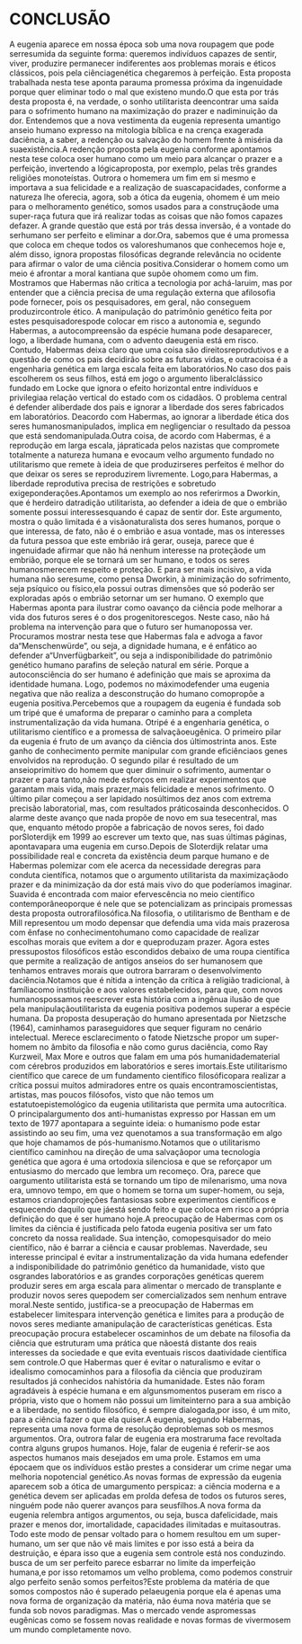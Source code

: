 # CONCLUSÃO

A eugenia aparece em nossa época sob uma nova roupagem que pode serresumida da seguinte forma: queremos indivíduos capazes de sentir, viver, produzire permanecer indiferentes aos problemas morais e éticos clássicos, pois pela ciênciagenética chegaremos à perfeição. Esta proposta trabalhada nesta tese aponta parauma promessa próxima da ingenuidade porque quer eliminar todo o mal que existeno mundo.O que esta por trás desta proposta é, na verdade, o sonho utilitarista deencontrar uma saída para o sofrimento humano na maximização do prazer e nadiminuição da dor. Entendemos que a nova vestimenta da eugenia representa umantigo anseio humano expresso na mitologia bíblica e na crença exagerada daciência, a saber, a redenção ou salvação do homem frente à miséria da suaexistência.A redenção proposta pela eugenia conforme apontamos nesta tese coloca oser humano como um meio para alcançar o prazer e a perfeição, invertendo a lógicaproposta, por exemplo, pelas três grandes religiões monoteístas. Outrora o homemera um fim em si mesmo e importava a sua felicidade e a realização de suascapacidades, conforme a natureza lhe oferecia, agora, sob a ótica da eugenia, ohomem é um meio para o melhoramento genético, somos usados para a construçãode uma super-raça futura que irá realizar todas as coisas que não fomos capazes defazer. A grande questão que está por trás dessa inversão, é a vontade do serhumano ser perfeito e eliminar a dor.Ora, sabemos que é uma promessa que coloca em cheque todos os valoreshumanos que conhecemos hoje e, além disso, ignora propostas filosóficas degrande relevância no ocidente para afirmar o valor de uma ciência positiva.Considerar o homem como um meio é afrontar a moral kantiana que supõe ohomem como um fim. Mostramos que Habermas não critica a tecnologia por achá-laruim, mas por entender que a ciência precisa de uma regulação externa que afilosofia pode fornecer, pois os pesquisadores, em geral, não conseguem produzircontrole ético. A manipulação do patrimônio genético feita por estes pesquisadorespode colocar em risco a autonomia e, segundo Habermas, a autocompreensão da  espécie humana pode desaparecer, logo, a liberdade humana, com o advento daeugenia está em risco. Contudo, Habermas deixa claro que uma coisa são direitosreprodutivos e a questão de como os pais decidirão sobre as futuras vidas, e outracoisa é a engenharia genética em larga escala feita em laboratórios.No caso dos pais escolherem os seus filhos, está em jogo o argumento liberalclássico fundado em Locke que ignora o efeito horizontal entre indivíduos e privilegiaa relação vertical do estado com os cidadãos. O problema central é defender aliberdade dos pais e ignorar a liberdade dos seres fabricados em laboratórios. Deacordo com Habermas, ao ignorar a liberdade ética dos seres humanosmanipulados, implica em negligenciar o resultado da pessoa que está sendomanipulada.Outra coisa, de acordo com Habermas, é a reprodução em larga escala, jápraticada pelos nazistas que compromete totalmente a natureza humana e evocaum velho argumento fundado no utilitarismo que remete à ideia de que produzirseres perfeitos é melhor do que deixar os seres se reproduzirem livremente. Logo,para Habermas, a liberdade reprodutiva precisa de restrições e sobretudo exigeponderações.Apontamos um exemplo ao nos referirmos a Dworkin, que é herdeiro datradição utilitarista, ao defender a ideia de que o embrião somente possui interessesquando é capaz de sentir dor. Este argumento, mostra o quão limitada é a visãonaturalista dos seres humanos, porque o que interessa, de fato, não é o embrião e asua vontade, mas os interesses da futura pessoa que este embrião irá gerar, ouseja, parece que é ingenuidade afirmar que não há nenhum interesse na proteçãode um embrião, porque ele se tornará um ser humano, e todos os seres humanosmerecem respeito e proteção. E para ser mais incisivo, a vida humana não seresume, como pensa Dworkin, à minimização do sofrimento, seja psíquico ou físico,ela possui outras dimensões que só poderão ser exploradas após o embrião setornar um ser humano. O exemplo que Habermas aponta para ilustrar como oavanço da ciência pode melhorar a vida dos futuros seres é o dos progenitorescegos. Neste caso, não há problema na intervenção para que o futuro ser humanopossa ver. Procuramos mostrar nesta tese que Habermas fala e advoga a favor da“Menschenwürde”, ou seja, a dignidade humana, e é enfático ao defender a“Unverfügbarkeit”, ou seja a indisponibilidade do patrimônio genético humano parafins de seleção natural em série. Porque a autoconsciência do ser humano é adefinição que mais se aproxima da identidade humana. Logo, podemos no máximodefender uma eugenia negativa que não realiza a desconstrução do humano comopropõe a eugenia positiva.Percebemos que a roupagem da eugenia é fundada sob um tripé que é umaforma de preparar o caminho para a completa instrumentalização da vida humana. Otripé é a engenharia genética, o utilitarismo científico e a promessa de salvaçãoeugênica. O primeiro pilar da eugenia é fruto de um avanço da ciência dos últimostrinta anos. Este ganho de conhecimento permite manipular com grande eficiênciaos genes envolvidos na reprodução. O segundo pilar é resultado de um anseioprimitivo do homem que quer diminuir o sofrimento, aumentar o prazer e para tanto,não mede esforços em realizar experimentos que garantam mais vida, mais prazer,mais felicidade e menos sofrimento. O último pilar começou a ser lapidado nosúltimos dez anos com extrema precisão laboratorial, mas, com resultados práticosainda desconhecidos. O alarme deste avanço que nada propõe de novo em sua tesecentral, mas que, enquanto método propõe a fabricação de novos seres, foi dado porSloterdijk em 1999 ao escrever um texto que, nas suas últimas páginas, apontavapara uma eugenia em curso.Depois de Sloterdijk relatar uma possibilidade real e concreta da existência deum parque humano e de Habermas polemizar com ele acerca da necessidade deregras para conduta científica, notamos que o argumento utilitarista da maximizaçãodo prazer e da minimização da dor está mais vivo do que poderíamos imaginar. Suavida é encontrada com maior efervescência no meio científico contemporâneoporque é nele que se potencializam as principais promessas desta proposta outrorafilosófica.Na filosofia, o utilitarismo de Bentham e de Mill representou um modo depensar que defendia uma vida mais prazerosa com ênfase no conhecimentohumano como capacidade de realizar escolhas morais que evitem a dor e queproduzam prazer. Agora estes pressupostos filosóficos estão escondidos debaixo de uma roupa científica que permite a realização de antigos anseios do ser humanosem que tenhamos entraves morais que outrora barraram o desenvolvimento daciência.Notamos que é nítida a intenção da crítica à religião tradicional, à famíliacomo instituição e aos valores estabelecidos, para que, com novos humanospossamos reescrever esta história com a ingênua ilusão de que pela manipulaçãoutilitarista da eugenia positiva podemos superar a espécie humana. Da proposta desuperação do humano apresentada por Nietzsche (1964), caminhamos paraseguidores que sequer figuram no cenário intelectual. Merece esclarecimento o fatode Nietzsche propor um super-homem no âmbito da filosofia e não como gurus daciência, como Ray Kurzweil, Max More e outros que falam em uma pós humanidadematerial com cérebros produzidos em laboratórios e seres imortais.Este utilitarismo científico que carece de um fundamento científico filosóficopara realizar a crítica possui muitos admiradores entre os quais encontramoscientistas, artistas, mas poucos filósofos, visto que não temos um estatutoepistemológico da eugenia utilitarista que permita uma autocrítica. O principalargumento dos anti-humanistas expresso por Hassan em um texto de 1977 apontapara a seguinte ideia: o humanismo pode estar assistindo ao seu fim, uma vez quenotamos a sua transformação em algo que hoje chamamos de pós-humanismo.Notamos que o utilitarismo científico caminhou na direção de uma salvaçãopor uma tecnologia genética que agora é uma ortodoxia silenciosa e que se reforçapor um entusiasmo do mercado que lembra um recomeço. Ora, parece que oargumento utilitarista está se tornando um tipo de milenarismo, uma nova era, umnovo tempo, em que o homem se torna um super-homem, ou seja, estamos criandoprojeções fantasiosas sobre experimentos científicos e esquecendo daquilo que jáestá sendo feito e que coloca em risco a própria definição do que é ser humano hoje.A preocupação de Habermas com os limites da ciência é justificada pelo fatoda eugenia positiva ser um fato concreto da nossa realidade. Sua intenção, comopesquisador do meio científico, não é barrar a ciência e causar problemas. Naverdade, seu interesse principal é evitar a instrumentalização da vida humana edefender a indisponibilidade do patrimônio genético da humanidade, visto que osgrandes laboratórios e as grandes corporações genéticas querem produzir seres em arga escala para alimentar o mercado de transplante e produzir novos seres quepodem ser comercializados sem nenhum entrave moral.Neste sentido, justifica-se a preocupação de Habermas em estabelecer limitespara intervenção genética e limites para a produção de novos seres mediante amanipulação de características genéticas. Esta preocupação procura estabelecer oscaminhos de um debate na filosofia da ciência que estruturam uma prática que nãoestá distante dos reais interesses da sociedade e que evita eventuais riscos daatividade científica sem controle.O que Habermas quer é evitar o naturalismo e evitar o idealismo comocaminhos para a filosofia da ciência que produziram resultados já conhecidos nahistória da humanidade. Estes não foram agradáveis à espécie humana e em algunsmomentos puseram em risco a própria, visto que o homem não possui um limiteinterno para a sua ambição e a liberdade, no sentido filosófico, é sempre dialogada,por isso, é um mito, para a ciência fazer o que ela quiser.A eugenia, segundo Habermas, representa uma nova forma de resolução deproblemas sob os mesmos argumentos. Ora, outrora falar de eugenia era mostraruma face revoltada contra alguns grupos humanos. Hoje, falar de eugenia é referir-se aos aspectos humanos mais desejados em uma prole. Estamos em uma épocaem que os indivíduos estão prestes a considerar um crime negar uma melhoria nopotencial genético.As novas formas de expressão da eugenia aparecem sob a ótica de umargumento perspicaz: a ciência moderna e a genética devem ser aplicadas em prolda defesa de todos os futuros seres, ninguém pode não querer avanços para seusfilhos.A nova forma da eugenia relembra antigos argumentos, ou seja, busca dafelicidade, mais prazer e menos dor, imortalidade, capacidades ilimitadas e muitasoutras. Todo este modo de pensar voltado para o homem resultou em um super-humano, um ser que não vê mais limites e por isso está a beira da destruição, e épara isso que a eugenia sem controle está nos conduzindo.  busca de um ser perfeito parece esbarrar no limite da imperfeição humana,e por isso retomamos um velho problema, como podemos construir algo perfeito senão somos perfeitos?Este problema da matéria de que somos compostos não é superado pelaeugenia porque ela é apenas uma nova forma de organização da matéria, não éuma nova matéria que se funda sob novos paradigmas. Mas o mercado vende aspromessas eugênicas como se fossem novas realidade e novas formas de vivermosem um mundo completamente novo.
